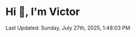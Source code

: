 <h1>Hi 👋, I'm Victor </h1>

<!--RECENT_ACTIVITY:start-->
<!--RECENT_ACTIVITY:end-->

<!--RECENT_ACTIVITY:last_update-->
Last Updated: Sunday, July 27th, 2025, 1:48:03 PM
<!--RECENT_ACTIVITY:last_update_end-->
